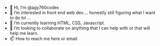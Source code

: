 - 👋 Hi, I’m @agy760codex
- 👀 I’m interested in front end web dev.... honestly still figuring what I want to do lol ...
- 🌱 I’m currently learning HTML, CSS, Javascript.
- 💞️ I’m looking to collaborate on anything that I can help with or that will help me learn. 
- 📫 How to reach me here or email. 

<!---
agy760codex/agy760codex is a ✨ special ✨ repository because its `README.md` (this file) appears on your GitHub profile.
You can click the Preview link to take a look at your changes.
--->
